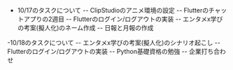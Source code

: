 - 10/17のタスクについて
-- ClipStudioのアニメ環境の設定
-- Flutterのチャットアプりの2週目
-- Flutterのログイン/ログアウトの実装
-- エンタメx学びの考案(擬人化)のネーム作成
-- 日報と月報の作成

-10/18のタスクについて
-- エンタメx学びの考案(擬人化)のシナリオ起こし
-- Flutterのログイン/ログアウトの実装
-- Python基礎資格の勉強
-- 企業打ち合わせ